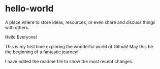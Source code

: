 # hello-world
A place where to store ideas, resources, or even share and discuss things with others.

Hello Everyone!

This is my first time exploring the wonderful world of Github! May this be the beginning of a fantastic journey!

I have edited the readme file to show the most recent changes.
